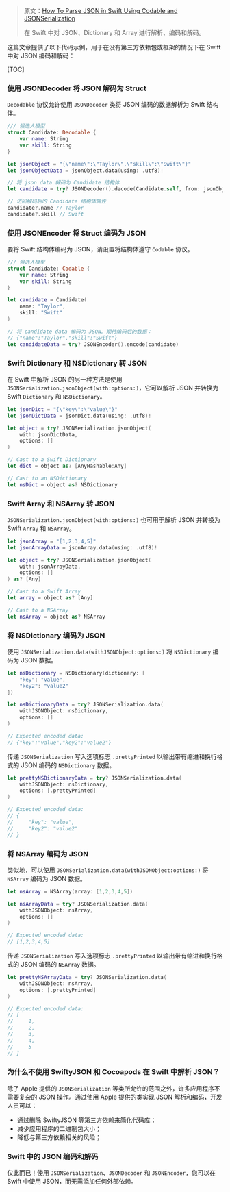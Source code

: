 > 原文：[How To Parse JSON in Swift Using Codable and JSONSerialization](https://www.advancedswift.com/swift-json-without-swiftyjson/)
>
> 在 Swift 中对 JSON、Dictionary 和 Array 进行解析、编码和解码。




这篇文章提供了以下代码示例，用于在没有第三方依赖包或框架的情况下在 Swift 中对 JSON 编码和解码：

[TOC]


### 使用 JSONDecoder 将 JSON 解码为 Struct

`Decodable` 协议允许使用 `JSONDecoder` 类将 JSON 编码的数据解析为 Swift 结构体。

```swift
/// 候选人模型
struct Candidate: Decodable {
    var name: String
    var skill: String
}

let jsonObject = "{\"name\":\"Taylor\",\"skill\":\"Swift\"}"
let jsonObjectData = jsonObject.data(using: .utf8)!

// 将 json data 解码为 Candidate 结构体
let candidate = try? JSONDecoder().decode(Candidate.self, from: jsonObjectData)

// 访问解码后的 Candidate 结构体属性
candidate?.name // Taylor
candidate?.skill // Swift
```



### 使用 JSONEncoder 将 Struct 编码为 JSON

要将 Swift 结构体编码为 JSON，请设置将结构体遵守 `Codable` 协议。

```swift
/// 候选人模型
struct Candidate: Codable {
    var name: String
    var skill: String
}

let candidate = Candidate(
    name: "Taylor",
    skill: "Swift"
)

// 将 candidate data 编码为 JSON。期待编码后的数据：
// {"name":"Taylor","skill":"Swift"}
let candidateData = try? JSONEncoder().encode(candidate)
```



### Swift Dictionary 和 NSDictionary 转 JSON

在 Swift 中解析 JSON 的另一种方法是使用 `JSONSerialization.jsonObject(with:options:)`，它可以解析 JSON 并转换为 Swift `Dictionary` 和 `NSDictionary`。

```swift
let jsonDict = "{\"key\":\"value\"}"
let jsonDictData = jsonDict.data(using: .utf8)!

let object = try? JSONSerialization.jsonObject(
    with: jsonDictData,
    options: []
)

// Cast to a Swift Dictionary
let dict = object as? [AnyHashable:Any]

// Cast to an NSDictionary
let nsDict = object as? NSDictionary
```




### Swift Array 和 NSArray 转 JSON

`JSONSerialization.jsonObject(with:options:)` 也可用于解析 JSON 并转换为 Swift `Array` 和 `NSArray`。

```swift
let jsonArray = "[1,2,3,4,5]"
let jsonArrayData = jsonArray.data(using: .utf8)!

let object = try? JSONSerialization.jsonObject(
    with: jsonArrayData,
    options: []
) as? [Any]

// Cast to a Swift Array
let array = object as? [Any]

// Cast to a NSArray
let nsArray = object as? NSArray
```



### 将 NSDictionary 编码为 JSON

使用 `JSONSerialization.data(withJSONObject:options:)` 将 `NSDictionary` 编码为 JSON 数据。

```swift
let nsDictionary = NSDictionary(dictionary: [
    "key": "value",
    "key2": "value2"
])

let nsDictionaryData = try? JSONSerialization.data(
    withJSONObject: nsDictionary,
    options: []
)

// Expected encoded data:
// {"key":"value","key2":"value2"}
```

传递 `JSONSerialization` 写入选项标志 `.prettyPrinted` 以输出带有缩进和换行格式的 JSON 编码的 `NSDictionary` 数据。

```swift
let prettyNSDictionaryData = try? JSONSerialization.data(
    withJSONObject: nsDictionary,
    options: [.prettyPrinted]
)

// Expected encoded data:
// {
//     "key": "value",
//     "key2": "value2"
// }
```




### 将 NSArray 编码为 JSON

类似地，可以使用 `JSONSerialization.data(withJSONObject:options:)` 将 `NSArray` 编码为 JSON 数据。

```swift
let nsArray = NSArray(array: [1,2,3,4,5])

let nsArrayData = try? JSONSerialization.data(
    withJSONObject: nsArray,
    options: []
)

// Expected encoded data:
// [1,2,3,4,5]
```

传递 `JSONSerialization` 写入选项标志 `.prettyPrinted` 以输出带有缩进和换行格式的 JSON 编码的 `NSArray` 数据。

```swift
let prettyNSArrayData = try? JSONSerialization.data(
    withJSONObject: nsArray,
    options: [.prettyPrinted]
)

// Expected encoded data:
// [
//     1,
//     2,
//     3,
//     4,
//     5
// ]
```



### 为什么不使用 SwiftyJSON 和 Cocoapods 在 Swift 中解析 JSON？

除了 Apple 提供的 `JSONSerialization` 等类所允许的范围之外，许多应用程序不需要复杂的 JSON 操作。通过使用 Apple 提供的类实现 JSON 解析和编码，开发人员可以：

* 通过删除 SwiftyJSON 等第三方依赖来简化代码库；
* 减少应用程序的二进制包大小；
* 降低与第三方依赖相关的风险；



### Swift 中的 JSON 编码和解码

仅此而已！使用 `JSONSerialization`、`JSONDecoder` 和 `JSONEncoder`，您可以在 Swift 中使用 JSON，而无需添加任何外部依赖。

